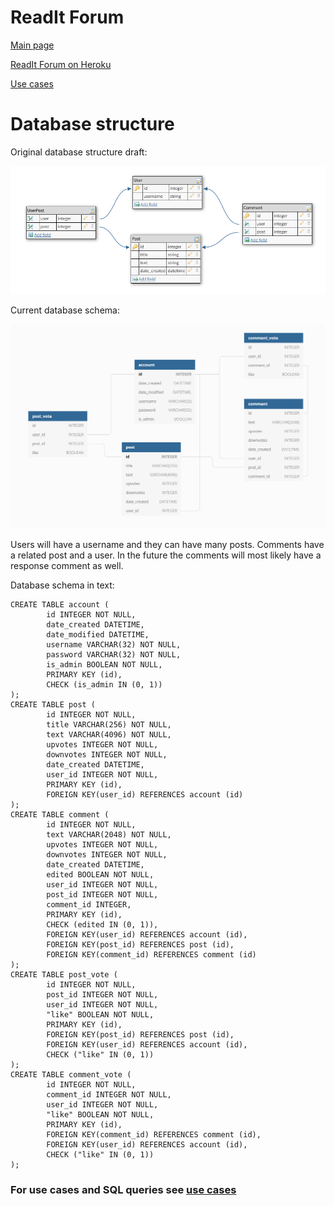 # ReadIt Forum
[Main page](https://github.com/porrasm/tsoha-2019)

[ReadIt Forum on Heroku](https://readit-forum.herokuapp.com/)

[Use cases](https://github.com/porrasm/tsoha-2019/blob/master/documentation/user_cases.md)

# Database structure

Original database structure draft:

![Database schema idea](https://github.com/porrasm/tsoha-2019/blob/master/documentation/database_schema_idea.png)


Current database schema:

![Current database schema](https://github.com/porrasm/tsoha-2019/blob/master/documentation/database_schema.png)

Users will have a username and they can have many posts. Comments have a related post and a user. In the future the comments will most likely have a response comment as well.

Database schema in text:
```
CREATE TABLE account (
        id INTEGER NOT NULL,
        date_created DATETIME,
        date_modified DATETIME,
        username VARCHAR(32) NOT NULL,
        password VARCHAR(32) NOT NULL,
        is_admin BOOLEAN NOT NULL,
        PRIMARY KEY (id),
        CHECK (is_admin IN (0, 1))
);
CREATE TABLE post (
        id INTEGER NOT NULL,
        title VARCHAR(256) NOT NULL,
        text VARCHAR(4096) NOT NULL,
        upvotes INTEGER NOT NULL,
        downvotes INTEGER NOT NULL,
        date_created DATETIME,
        user_id INTEGER NOT NULL,
        PRIMARY KEY (id),
        FOREIGN KEY(user_id) REFERENCES account (id)
);
CREATE TABLE comment (
        id INTEGER NOT NULL,
        text VARCHAR(2048) NOT NULL,
        upvotes INTEGER NOT NULL,
        downvotes INTEGER NOT NULL,
        date_created DATETIME,
        edited BOOLEAN NOT NULL,
        user_id INTEGER NOT NULL,
        post_id INTEGER NOT NULL,
        comment_id INTEGER,
        PRIMARY KEY (id),
        CHECK (edited IN (0, 1)),
        FOREIGN KEY(user_id) REFERENCES account (id),
        FOREIGN KEY(post_id) REFERENCES post (id),
        FOREIGN KEY(comment_id) REFERENCES comment (id)
);
CREATE TABLE post_vote (
        id INTEGER NOT NULL,
        post_id INTEGER NOT NULL,
        user_id INTEGER NOT NULL,
        "like" BOOLEAN NOT NULL,
        PRIMARY KEY (id),
        FOREIGN KEY(post_id) REFERENCES post (id),
        FOREIGN KEY(user_id) REFERENCES account (id),
        CHECK ("like" IN (0, 1))
);
CREATE TABLE comment_vote (
        id INTEGER NOT NULL,
        comment_id INTEGER NOT NULL,
        user_id INTEGER NOT NULL,
        "like" BOOLEAN NOT NULL,
        PRIMARY KEY (id),
        FOREIGN KEY(comment_id) REFERENCES comment (id),
        FOREIGN KEY(user_id) REFERENCES account (id),
        CHECK ("like" IN (0, 1))
);
```

### For use cases and SQL queries see [use cases](https://github.com/porrasm/tsoha-2019/blob/master/documentation/user_cases.md)